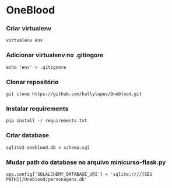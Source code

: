 # OneBlood


### Criar virtualenv

    virtualenv env


### Adicionar virtualenv no .gitingore

    echo 'env' > .gitignore

### Clonar repositório

    git clone https://github.com/kallylopes/Oneblood.git

### Instalar requirements

    pip install -r requirements.txt


### Criar database

    sqlite3 oneblood.db < schema.sql 

### Mudar path do database no arquivo minicurso-flask.py
    app.config['SQLALCHEMY_DATABASE_URI'] = 'sqlite:////[SEU PATH]]/Oneblood/personagens.db'

    